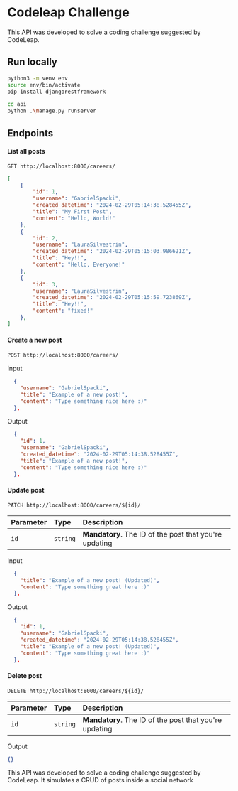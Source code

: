 # Codeleap Challenge

This API was developed to solve a coding challenge suggested by CodeLeap.

## Run locally

```bash
python3 -m venv env
source env/bin/activate
pip install djangorestframework

cd api
python .\manage.py runserver
```

## Endpoints

#### List all posts

```http
GET http://localhost:8000/careers/
```

```json
[
    {
        "id": 1,
        "username": "GabrielSpacki",
        "created_datetime": "2024-02-29T05:14:38.528455Z",
        "title": "My First Post",
        "content": "Hello, World!"
    },
    {
        "id": 2,
        "username": "LauraSilvestrin",
        "created_datetime": "2024-02-29T05:15:03.986621Z",
        "title": "Hey!!",
        "content": "Hello, Everyone!"
    },
    {
        "id": 3,
        "username": "LauraSilvestrin",
        "created_datetime": "2024-02-29T05:15:59.723869Z",
        "title": "Hey!!",
        "content": "fixed!"
    },
]
```

#### Create a new post

```http
POST http://localhost:8000/careers/
```

Input

```json
  {
    "username": "GabrielSpacki",
    "title": "Example of a new post!",
    "content": "Type something nice here :)"
  },
```

Output

```json
  {
    "id": 1,
    "username": "GabrielSpacki",
    "created_datetime": "2024-02-29T05:14:38.528455Z",
    "title": "Example of a new post!",
    "content": "Type something nice here :)"
  },
```

#### Update post

```http
PATCH http://localhost:8000/careers/${id}/
```

| Parameter | Type     | Description                                            |
| :-------- | :------- | :------------------------------------------------------|
| `id`      | `string` | **Mandatory**. The ID of the post that you're updating |

Input

```json
  {
    "title": "Example of a new post! (Updated)",
    "content": "Type something great here :)"
  },
```

Output

```json
  {
    "id": 1,
    "username": "GabrielSpacki",
    "created_datetime": "2024-02-29T05:14:38.528455Z",
    "title": "Example of a new post! (Updated)",
    "content": "Type something great here :)"
  },
```

#### Delete post

```http
DELETE http://localhost:8000/careers/${id}/
```

| Parameter | Type     | Description                                            |
| :-------- | :------- | :------------------------------------------------------|
| `id`      | `string` | **Mandatory**. The ID of the post that you're updating |

Output

```json
{}
```


This API was developed to solve a coding challenge suggested by CodeLeap. It simulates a CRUD of posts inside a social network